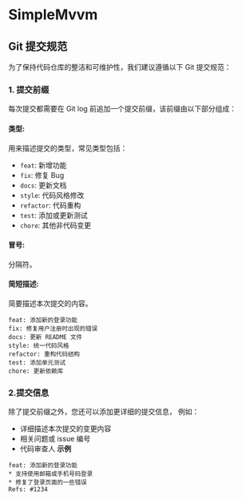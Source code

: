# SimpleMvvm

## Git 提交规范
为了保持代码仓库的整洁和可维护性，我们建议遵循以下 Git 提交规范：

### 1. **提交前缀**

每次提交都需要在 Git log 前追加一个提交前缀，该前缀由以下部分组成：

#### **类型**: 

用来描述提交的类型，常见类型包括：
- `feat`: 新增功能
- `fix`: 修复 Bug
- `docs`: 更新文档
- `style`: 代码风格修改
- `refactor`: 代码重构
- `test`: 添加或更新测试
- `chore`: 其他非代码变更

#### **冒号**: 
分隔符。

#### **简短描述**:
简要描述本次提交的内容。

```
feat: 添加新的登录功能
fix: 修复用户注册时出现的错误
docs: 更新 README 文件
style: 统一代码风格
refactor: 重构代码结构
test: 添加单元测试
chore: 更新依赖库
```

### 2.**提交信息**
除了提交前缀之外，您还可以添加更详细的提交信息，
例如：
- 详细描述本次提交的变更内容
- 相关问题或 issue 编号
- 代码审查人
**示例**
```
feat: 添加新的登录功能
* 支持使用邮箱或手机号码登录
* 修复了登录页面的一些错误
Refs: #1234
```
